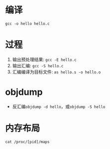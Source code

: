 # 编译

`gcc -o hello hello.c`

# 过程

1. 输出预处理结果: `gcc -E hello.c`
2. 输出汇编: `gcc -S hello.c`
3. 汇编编译为目标文件: `as hello.s -o hello.o`

# objdump

* 反汇编`objdump -d hello`，或`objdump -S hello`

# 内存布局

`cat /proc/[pid]/maps`
